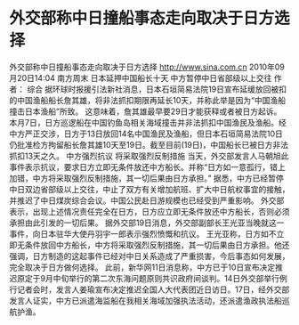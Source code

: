 # 外交部称中日撞船事态走向取决于日方选择

外交部称中日撞船事态走向取决于日方选择
http://www.sina.com.cn  2010年09月20日14:04  南方周末
日本延押中国船长十天 中方暂停中日省部级以上交往
作者： 综合
据环球时报援引法新社消息，日本石垣简易法院19日宣布延缓放回被扣的中国渔船船长詹其雄，将非法抓扣期限再延长10天，并称此举是因为“中国渔船撞击日本渔船”所致。
这意味着，詹其雄最早要29日才能获释或者被日方起诉。
本月7日，日方巡逻船在中国钓鱼岛相关海域撞击并非法抓扣中国渔民及渔船。经中方严正交涉，日方于13日放回14名中国渔民及渔船，但日本石垣简易法院10日仍批准检方拘留船长詹其雄10天至19日。截至目前(19日)，中国船长已被日方非法抓扣13天之久。
中方强烈抗议 将采取强烈反制措施
当天，外交部发言人马朝旭此事件表示抗议，要求日方立即无条件放还中方船长。并称“日方如一意孤行，错上加错，中方将采取强烈反制措施，其一切后果由日方承担。”
据悉，中方已经暂停中日双边省部级以上交往，中止了双方有关增加航班、扩大中日航权事宜的接触，并推迟了中日煤炭综合会议。中国公民赴日游规模也已经受到严重影响。
外交部表示，出现上述情况责任完全在日方，日方应立即无条件放还中方船长，否则必须承担由此引发的一切后果。
据外交部19日消息，外交部副部长王光亚当晚就这一事件，向日本驻华大使丹羽宇一郎表示强烈愤慨和抗议。
王光亚称，日方如不立即无条件放回中方船长，中方将采取强烈反制措施，其一切后果由日方承担。他还强调，日方制造的这起事件已经对中日关系造成了严重损害，今后事态如何发展，完全取决于日方做何选择。
此前，新华网11日消息称，中方已于10日宣布决定推迟原定于9月中旬举行的第二次东海问题原则共识政府间谈判。14日外交部举行例行记者会时，发言人姜瑜宣布决定推迟全国人大代表团近日访日。17日，经外交部发言人证实，中方已派遣海监船在我相关海域加强执法活动，还派遣渔政执法船巡航护渔。

